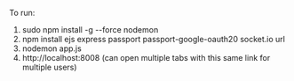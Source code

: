 To run:

1. sudo npm install -g --force nodemon
2. npm install ejs express passport passport-google-oauth20 socket.io url
3. nodemon app.js  
4. http://localhost:8008 (can open multiple tabs with this same link for multiple users)
